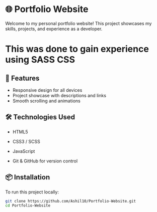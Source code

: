 # 🌐 Portfolio Website

 Welcome to my personal portfolio website! This project showcases my skills, projects, and experience as a developer.
# This was done to gain experience using SASS CSS 

## 🚀 Features

- Responsive design for all devices
- Project showcase with descriptions and links
- Smooth scrolling and animations

## 🛠️ Technologies Used

- HTML5
- CSS3 / SCSS
- JavaScript 

- Git & GitHub for version control

## 📦 Installation

To run this project locally:

```bash
git clone https://github.com/Ashil10/Portfolio-Website.git
cd Portfolio-Website

